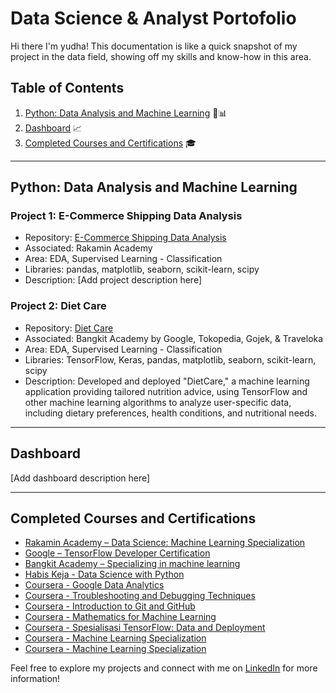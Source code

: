 # Data Science & Analyst Portofolio

Hi there I'm yudha! This documentation is like a quick snapshot of my project in the data field, showing off my skills and know-how in this area.

## Table of Contents

1. [Python: Data Analysis and Machine Learning](#python-data-analysis-and-machine-learning) 🐍📊
2. [Dashboard](#dashboard) 📈
3. [Completed Courses and Certifications](#completed-courses-and-certifications) 🎓

---

## Python: Data Analysis and Machine Learning

### Project 1: E-Commerce Shipping Data Analysis
- Repository: [E-Commerce Shipping Data Analysis](https://github.com/DATACTIVES6A/Final-Project)
- Associated: Rakamin Academy
- Area: EDA, Supervised Learning - Classification
- Libraries: pandas, matplotlib, seaborn, scikit-learn, scipy
- Description: [Add project description here]

### Project 2: Diet Care
- Repository: [Diet Care](https://github.com/DietCare-Bangkit-Capstone/ML-DietCare)
- Associated: Bangkit Academy by Google, Tokopedia, Gojek, & Traveloka
- Area: EDA, Supervised Learning - Classification
- Libraries: TensorFlow, Keras, pandas, matplotlib, seaborn, scikit-learn, scipy
- Description: Developed and deployed "DietCare," a machine learning application providing tailored nutrition advice, using TensorFlow and other machine learning algorithms to analyze user-specific data, including dietary preferences, health conditions, and nutritional needs.

---

## Dashboard
[Add dashboard description here]

---

## Completed Courses and Certifications
- [Rakamin Academy – Data Science: Machine Learning Specialization](#)
- [Google – TensorFlow Developer Certification](https://drive.google.com/file/d/1InFieN9a7kWuPDfzZHGg1ycBreX5ijLp/view?usp=sharing)
- [Bangkit Academy – Specializing in machine learning](#)
- [Habis Keja - Data Science with Python](#)
- [Coursera - Google Data Analytics](#)
- [Coursera - Troubleshooting and Debugging Techniques](#)
- [Coursera - Introduction to Git and GitHub](#)
- [Coursera - Mathematics for Machine Learning](#)
- [Coursera - Spesialisasi TensorFlow: Data and Deployment](#)
- [Coursera - Machine Learning Specialization](#)
- [Coursera - Machine Learning Specialization](#)



Feel free to explore my projects and connect with me on [LinkedIn](https://bit.ly/linkedinadiputra2) for more information!
